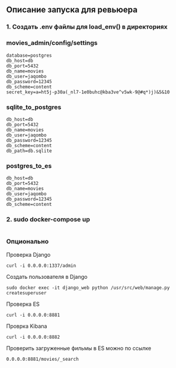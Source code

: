 ## Описание запуска для ревьюера

### 1. Создать .env файлы для load_env() в директориях

### movies_admin/config/settings

    database=postgres
    db_host=db
    db_port=5432
    db_name=movies
    db_user=jaqombo
    db_password=12345
    db_scheme=content
    secret_key=a=ht5j-p30a(_nl7-1e0buhc@kba3ve^v5wk-9@#q*)j)&5&10

### sqlite_to_postgres

    db_host=db
    db_port=5432
    db_name=movies
    db_user=jaqombo
    db_password=12345
    db_scheme=content
    db_path=db.sqlite

### postgres_to_es

    db_host=db
    db_port=5432
    db_name=movies
    db_user=jaqombo
    db_password=12345
    db_scheme=content

### 2. sudo docker-compose up

#

### Опционально

Проверка Django

    curl -i 0.0.0.0:1337/admin

Создать пользователя в Django

    sudo docker exec -it django_web python /usr/src/web/manage.py createsuperuser

Проверка ES

    curl -i 0.0.0.0:8881

Проврка Kibana

    curl -i 0.0.0.0:8882

Проверить загруженные фильмы в ES можно по ссылке

    0.0.0.0:8881/movies/_search
